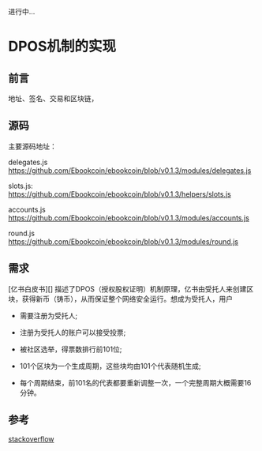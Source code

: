 进行中...

# DPOS机制的实现

## 前言

地址、签名、交易和区块链，

## 源码

主要源码地址：

delegates.js https://github.com/Ebookcoin/ebookcoin/blob/v0.1.3/modules/delegates.js

slots.js: https://github.com/Ebookcoin/ebookcoin/blob/v0.1.3/helpers/slots.js

accounts.js https://github.com/Ebookcoin/ebookcoin/blob/v0.1.3/modules/accounts.js

round.js https://github.com/Ebookcoin/ebookcoin/blob/v0.1.3/modules/round.js

## 需求

[亿书白皮书][] 描述了DPOS（授权股权证明）机制原理，亿书由受托人来创建区块，获得新币（铸币），从而保证整个网络安全运行。想成为受托人，用户

- 需要注册为受托人;
- 注册为受托人的账户可以接受投票;
- 被社区选举，得票数排行前101位;

- 101个区块为一个生成周期，这些块均由101个代表随机生成;
- 每个周期结束，前101名的代表都要重新调整一次，一个完整周期大概需要16分钟。


## 参考

[stackoverflow](http://stackoverflow.com/questions/17502948/nexttick-vs-setimmediate-visual-explanation)
